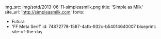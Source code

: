 img_src: img/sotd/2013-06-11-simpleasmilk.png
title: 'Simple as Milk'
site_url: 'http://simpleasmilk.com'
fonts:
  - Futura
  - 'FF Meta Serif'
id: 74872778-1587-4afb-932c-b54014640007
blueprint: site-of-the-day
